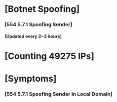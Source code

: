 # [Botnet Spoofing]
### [554 5.7.1 Spoofing Sender]
#### [Updated every 2~3 hours]

# [Counting 49275 IPs]

# [Symptoms] 
###   [554 5.7.1 Spoofing Sender in Local Domain]
